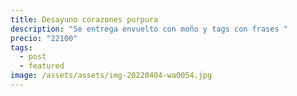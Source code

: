```yaml
---
title: Desayuno corazones purpura
description: "Se entrega envuelto con moño y tags con frases "
precio: "22100"
tags:
  - post
  - featured
image: /assets/assets/img-20220404-wa0054.jpg
---
```

